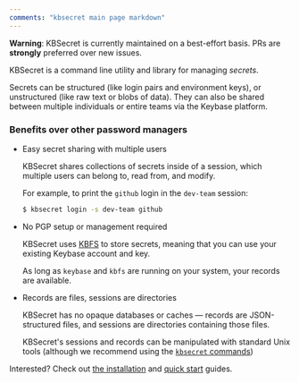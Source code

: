 ```yaml
---
comments: "kbsecret main page markdown"
---
```


**Warning**: KBSecret is currently maintained on a best-effort basis. PRs are **strongly**
preferred over new issues.

KBSecret is a command line utility and library for managing *secrets*.

Secrets can be structured (like login pairs and environment keys), or unstructured (like raw
text or blobs of data). They can also be shared between multiple individuals or entire teams via
the Keybase platform.

### Benefits over other password managers

* Easy secret sharing with multiple users

    KBSecret shares collections of secrets inside of a session, which multiple users
    can belong to, read from, and modify.

    For example, to print the `github` login in the `dev-team` session:

    ```bash
    $ kbsecret login -s dev-team github
    ```

* No PGP setup or management required

    KBSecret uses [KBFS](https://keybase.io/docs/kbfs) to store secrets, meaning that
    you can use your existing Keybase account and key.

    As long as `keybase` and `kbfs` are running on your system, your records are available.

* Records are files, sessions are directories

    KBSecret has no opaque databases or caches &mdash; records are JSON-structured files, and
    sessions are directories containing those files.

    KBSecret's sessions and records can be manipulated with standard Unix tools (although
    we recommend using the [`kbsecret` commands](/man/kbsecret.1))

Interested? Check out [the installation](/#/install/) and [quick start](/#/quickstart/) guides.

